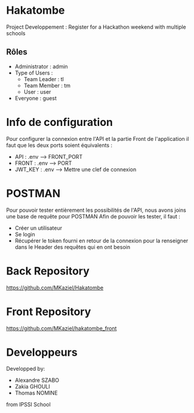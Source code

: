 # Hakatombe
Project Developpement : Register for a Hackathon weekend with multiple schools

## Rôles
- Administrator : admin
- Type of Users : 
  + Team Leader : tl
  + Team Member : tm
  + User : user
- Everyone : guest

# Info de configuration
Pour configurer la connexion entre l'API et la partie Front de l'application il faut que les deux ports soient équivalents :
 - API : .env --> FRONT_PORT 
 - FRONT : .env --> PORT
 - JWT_KEY : .env --> Mettre une clef de connexion
 
 # POSTMAN
 Pour pouvoir tester entièrement les possibilités de l'API, nous avons joins une base de requête pour POSTMAN
 Afin de pouvoir les tester, il faut :
  - Créer un utilisateur
  - Se login
  - Récupérer le token fourni en retour de la connexion pour la renseigner dans le Header des requêtes qui en ont besoin

# Back Repository
https://github.com/MKaziel/Hakatombe
# Front Repository
https://github.com/MKaziel/hakatombe_front

# Developpeurs
Developped by:
  - Alexandre SZABO
  - Zakia GHOULI
  - Thomas NOMINE 

from IPSSI School

